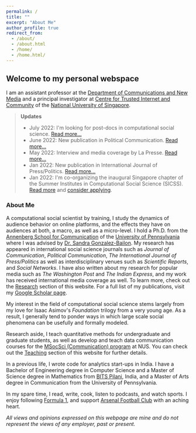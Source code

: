 ```yaml
---
permalink: /
title: ""
excerpt: "About Me"
author_profile: true
redirect_from: 
  - /about/
  - /about.html
  - /home/
  - /home.html/
---
```


## Welcome to my personal webspace

I am an assistant professor at the [Department of Communications and New Media](https://www.fas.nus.edu.sg/cnm/) and a principal investigator at [Centre for Trusted Internet and Community](https://ctic.nus.edu.sg/) of the [National University of Singapore](http://nus.edu.sg/).

> <b>Updates</b>
> * July 2022: I'm looking for post-docs in computational social science. [Read more...](https://careers.nus.edu.sg/NUS/job/Kent-Ridge-Postdoctoral-Fellow-in-Computational-Social-Science-%282-Positions%29-Kent/9675544/)
> * June 2022: New publication in Political Communication. [Read more...](https://www.subhayan.com/posts/2022/6/twitterverse-polcom-pub/)
> * May 2022: Interview and media coverage by La Presse. [Read more...](https://www.subhayan.com/posts/2022/5/lapresse-interview/)
> * Jan 2022: New publication in International Journal of Press/Politics. [Read more...](https://www.subhayan.com/posts/2022/1/nrp-ijpp-pub/)
> * Jan 2022: I'm co-organizing the inaugural Singapore chapter of the Summer Institutes in Computational Social Science (SICSS). [Read more](https://www.subhayan.com/posts/2022/1/sicss-singapore-2022/) and [consider applying](https://sicss.io/2022/singapore/).

### About Me

A computational social scientist by training, I study the dynamics of audience behavior on online platforms, and the effects they have on audiences at both, a macro, as well as a micro-level. I hold a Ph.D. from the [Annenberg School for Communication](https://www.asc.upenn.edu) of the [University of Pennsylvania](http://www.upenn.edu) where I was advised by [Dr. Sandra Gonzalez-Bailon](https://www.asc.upenn.edu/people/faculty/sandra-gonzalez-bailon-phd). My research has appeared in international social science journals such as *Journal of Communication*, *Political Communication*, *The International Journal of Press/Politics* as well as interdisciplinary venues such as *Scientific Reports*, and *Social Networks*. I have also written about my research for popular media such as *The Washington Post* and *The Indian Express*, and my work has received international media coverage as well. To learn more, check out the [Research](./research) section of this website. For a full list of my publications, visit my [Google Scholar page](https://scholar.google.com/citations?user=Y7_E1EIAAAAJ&hl=en).

My interest in the field of computational social science stems largely from my love for Isaac Asimov's *Foundation* trilogy from a very young age. As a result, I generally tend to ponder ways in which large scale social phenomena can be usefully and formally modeled.

Research aside, I teach quantitative methods for undergraduate and graduate students, as well as develop and teach data communication courses for the [MSocSci (Communication) program](https://scale.nus.edu.sg/programmes/graduate/msocsci-(communication)) at NUS. You can check out the [Teaching](./teaching) section of this website for further details.

In a previous life, I wrote code for analytics start-ups in India. I have a Bachelor of Engineering degree in Computer Science and a Master of Science degree in Mathematics from [BITS Pilani](https://www.bits-pilani.ac.in/), India, and a Master of Arts degree in Communication from the University of Pennsylvania.

In my spare time, I read, write, cook, listen to podcasts, and watch sports. I enjoy following [Formula 1](http://formula1.com/), and support [Arsenal Football Club](https://www.arsenal.com/) with an aching heart.


*All views and opinions expressed on this webpage are mine and do not represent the views of any employer, past or present.*
